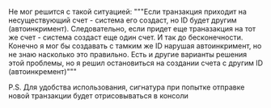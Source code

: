 Не мог решится с такой ситуацией: 
"""Если транзакция приходит на несуществующий счет - система его создаст, но ID будет другим (автоинкримент).
Следовательно, если придет еще траназакция на тот же счет - система создаст еще один счет. И так до бесконечности.
Конечно я мог бы создавать с тамким же ID нарушая автоинкримент, но не знаю насколько это правильно.
Есть и другие варианты решения этой проблемы, но я решил остановиться на создании счета с другим ID (автоинкремент)"""

P.S.
Для удобства использования, сигнатура при попытке отправке новой транзакции будет отрисовываться в консоли